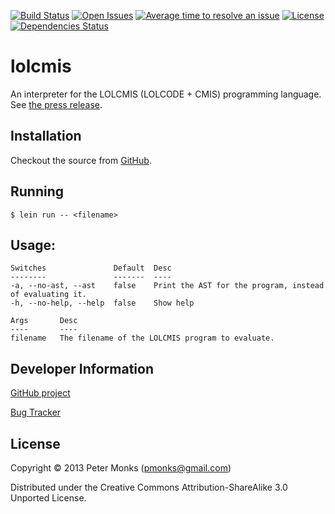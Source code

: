 [![Build Status](https://travis-ci.com/pmonks/lolcmis.svg?branch=master)](https://travis-ci.com/pmonks/lolcmis)
[![Open Issues](https://img.shields.io/github/issues/pmonks/lolcmis.svg)](https://github.com/pmonks/lolcmis/issues)
[![Average time to resolve an issue](http://isitmaintained.com/badge/resolution/pmonks/lolcmis.svg)](http://isitmaintained.com/project/pmonks/lolcmis "Average time to resolve an issue")
[![License](https://img.shields.io/github/license/pmonks/lolcmis.svg)](https://github.com/pmonks/lolcmis/blob/master/LICENSE)
[![Dependencies Status](https://versions.deps.co/pmonks/lolcmis/status.svg)](https://versions.deps.co/pmonks/lolcmis)

# lolcmis

An interpreter for the LOLCMIS (LOLCODE + CMIS) programming language.  See [the press release](http://blogs.alfresco.com/wp/developer/2013/04/01/alfresco-announces-hipster-compatible-enterprise-content-management-sdk/).

## Installation

Checkout the source from [GitHub](https://github.com/pmonks/lolcmis).

## Running

    $ lein run -- <filename>

## Usage:

    Switches               Default  Desc
    --------               -------  ----
    -a, --no-ast, --ast    false    Print the AST for the program, instead of evaluating it.
    -h, --no-help, --help  false    Show help

    Args       Desc
    ----       ----
    filename   The filename of the LOLCMIS program to evaluate.


## Developer Information

[GitHub project](https://github.com/pmonks/lolcmis)

[Bug Tracker](https://github.com/pmonks/lolcmis/issues)

## License

Copyright © 2013 Peter Monks (pmonks@gmail.com)

Distributed under the Creative Commons Attribution-ShareAlike 3.0 Unported License.
